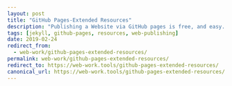 ```yaml
---
layout: post
title: "GitHub Pages-Extended Resources"
description: "Publishing a Website via GitHub pages is free, and easy. Everything you need to publish in one place."
tags: [jekyll, github-pages, resources, web-publishing]
date: 2019-02-24
redirect_from:
  - web-work/github-pages-extended-resources/
permalink: web-work/github-pages-extended-resources/
redirect_to: https://web-work.tools/github-pages-extended-resources/
canonical_url: https://web-work.tools/github-pages-extended-resources/
---
```

